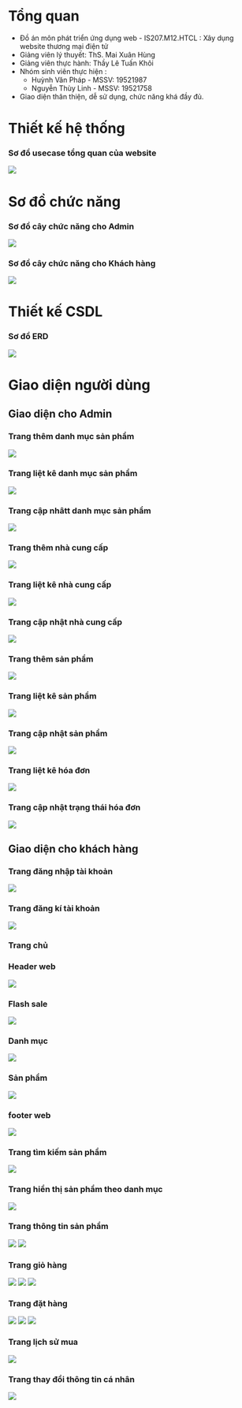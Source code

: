 # Tổng quan
- Đồ án môn phát triển ứng dụng web - IS207.M12.HTCL : Xây dụng website thương mại điện tử
- Giảng viên lý thuyết: ThS. Mai Xuân Hùng
- Giảng viên thực hành: Thầy Lê Tuấn Khôi
- Nhóm sinh viên thực hiện :
    + Huỳnh Văn Pháp - MSSV: 19521987
    + Nguyễn Thùy Linh - MSSV: 19521758
- Giao diện thân thiện, dễ sử dụng, chức năng khá đầy đủ.

# Thiết kế hệ thống
### Sơ đồ usecase tổng quan của website
![](./HuongDanCaiDatVaSuDung/usecase.jpg)

# Sơ đồ chức năng
### Sơ đồ cây chức năng cho Admin
![](./HuongDanCaiDatVaSuDung/AdminTree.jpg)
### Sơ đồ cây chức năng cho Khách hàng
![](./HuongDanCaiDatVaSuDung/KHtree.jpg)

# Thiết kế CSDL
### Sơ đồ ERD
![](./HuongDanCaiDatVaSuDung/erd.jpg)

# Giao diện người dùng
## Giao diện cho Admin
### Trang thêm danh mục sản phẩm
![](./HuongDanCaiDatVaSuDung/admindanhmuc.png)
### Trang liệt kê danh mục sản phẩm
![](./HuongDanCaiDatVaSuDung/adminlietke.jpg)
### Trang cập nhâtt danh mục sản phẩm
![](./HuongDanCaiDatVaSuDung/admincapnhat.png)
### Trang thêm nhà cung cấp
![](./HuongDanCaiDatVaSuDung/adminncc.png)
### Trang liệt kê nhà cung cấp
![](./HuongDanCaiDatVaSuDung/adminlietkencc.jpg.png)
### Trang cập nhật nhà cung cấp
![](./HuongDanCaiDatVaSuDung/admincapnhatncc.png)
### Trang thêm sản phẩm
![](./HuongDanCaiDatVaSuDung/adminthemsp.png)
### Trang liệt kê sản phẩm
![](./HuongDanCaiDatVaSuDung/adminlietkesp.png.jpg)
### Trang cập nhật sản phẩm
![](./HuongDanCaiDatVaSuDung/admincapnhatsp.png.jpg)
### Trang liệt kê hóa đơn
![](./HuongDanCaiDatVaSuDung/adminlietkehd.jpg)
### Trang cập nhật trạng thái hóa đơn
![](./HuongDanCaiDatVaSuDung/admincapnhathd.png)
## Giao diện cho khách hàng
### Trang đăng nhập tài khoản
![](./HuongDanCaiDatVaSuDung/dangnhap.jpg)
### Trang đăng kí tài khoản
![](./HuongDanCaiDatVaSuDung/dangki.jpg)
### Trang chủ
### Header web
![](./HuongDanCaiDatVaSuDung/trangchu.jpg)
### Flash sale 
![](./HuongDanCaiDatVaSuDung/trangchu1.jpg)
### Danh mục 
![](./HuongDanCaiDatVaSuDung/trangchu2.jpg)
### Sản phẩm 
![](./HuongDanCaiDatVaSuDung/trangchu3.jpg)
### footer web 
![](./HuongDanCaiDatVaSuDung/trangchu4.jpg)

### Trang tìm kiếm sản phẩm
![](./HuongDanCaiDatVaSuDung/timkiem.jpg)
### Trang hiển thị sản phẩm theo danh mục
![](./HuongDanCaiDatVaSuDung/danhmuc.jpg)
### Trang thông tin sản phẩm
![](./HuongDanCaiDatVaSuDung/thongtin.jpg)
![](./HuongDanCaiDatVaSuDung/thongtin2.jpg)
### Trang giỏ hàng
![](./HuongDanCaiDatVaSuDung/giohang1.jpg)
![](./HuongDanCaiDatVaSuDung/giohang2.jpg)
![](./HuongDanCaiDatVaSuDung/giohang3.png)
### Trang đặt hàng
![](./HuongDanCaiDatVaSuDung/dathang1.jpg)
![](./HuongDanCaiDatVaSuDung/dathang2.jpg)
![](./HuongDanCaiDatVaSuDung/dathang3.jpg)
### Trang lịch sử mua
![](./HuongDanCaiDatVaSuDung/thongtindonhang1.jpg)
### Trang thay đổi thông tin cá nhân
![](./HuongDanCaiDatVaSuDung/thongtincanhan1.jpg)
